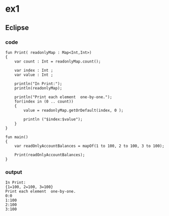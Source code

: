 # ex1
## Eclipse
### code
    fun Print( readonlyMap : Map<Int,Int>)
    {
    	var count : Int = readonlyMap.count();
    	
    	var index : Int ;
    	var value : Int ;
    	
    	println("In Print:");
    	println(readonlyMap);
    	
    	println("Print each element  one-by-one.");
    	for(index in (0 .. count))
    	{
    		value = readonlyMap.getOrDefault(index, 0 );
    		
    		println ("$index:$value");
    	}
    }
    
    fun main()
    {
    	var readOnlyAccountBalances = mapOf(1 to 100, 2 to 100, 3 to 100);
    		
    	Print(readOnlyAccountBalances);
    }
### output
    In Print:
    {1=100, 2=100, 3=100}
    Print each element  one-by-one.
    0:0
    1:100
    2:100
    3:100
